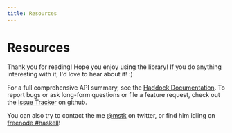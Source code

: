```yaml
---
title: Resources
---
```


Resources
=========

Thank you for reading!  Hope you enjoy using the library!  If you do anything
interesting with it, I'd love to hear about it! :)

For a full comprehensive API summary, see the [Haddock Documentation][docs].
To report bugs or ask long-form questions or file a feature request, check out
the [Issue Tracker][issues] on github.

[docs]: https://hackage.haskell.org/package/mutable
[issues]: https://github.com/mstksg/mutable/issues

You can also try to contact the me [@mstk][twitter] on twitter, or find
him idling on [freenode #haskell][irc]!

[twitter]: https://twitter.com/mstk
[irc]: https://wiki.haskell.org/IRC_channel
